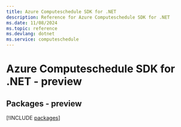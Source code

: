 ```yaml
---
title: Azure Computeschedule SDK for .NET
description: Reference for Azure Computeschedule SDK for .NET
ms.date: 11/08/2024
ms.topic: reference
ms.devlang: dotnet
ms.service: computeschedule
---
```

# Azure Computeschedule SDK for .NET - preview
## Packages - preview
[!INCLUDE [packages](computeschedule-index.md)]